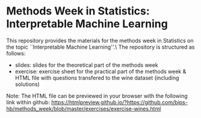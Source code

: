 # Methods Week in Statistics: Interpretable Machine Learning

This repository provides the materials for the methods week in Statistics on the topic ``Interpretable Machine Learning''.\\
The repository is structured as follows:
* slides: slides for the theoretical part of the methods week 
* exercise: exercise sheet for the practical part of the methods week & HTML file with questions transfered to the wine dataset (including solutions)

Note: The HTML file can be previewed in your browser with the following link within github:
https://htmlpreview.github.io/?https://github.com/bips-hb/methods_week/blob/master/exercises/exercise-wines.html
